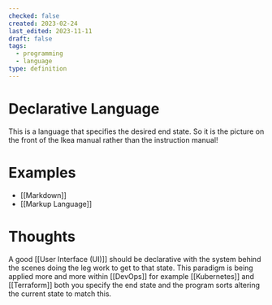 ```yaml
---
checked: false
created: 2023-02-24
last_edited: 2023-11-11
draft: false
tags:
  - programming
  - language
type: definition
---
```

# Declarative Language
This is a language that specifies the desired end state. So it is the picture on the front of the Ikea manual rather than the instruction manual!

# Examples
- [[Markdown]]
- [[Markup Language]]

# Thoughts
A good [[User Interface (UI)]] should be declarative with the system behind the scenes doing the leg work to get to that state. This paradigm is being applied more and more within [[DevOps]] for example [[Kubernetes]] and [[Terraform]] both you specify the end state and the program sorts altering the current state to match this.
